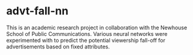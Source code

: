 # advt-fall-nn
This is an academic research project in collaboration with the Newhouse School of Public Communications. Various neural networks were experimented with to predict the potential viewership fall-off for advertisements based on fixed attributes.
